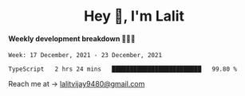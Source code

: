 <h1 align="center">Hey 👋, I'm Lalit</h1>

#### Weekly development breakdown 👨🏻‍💻
<!--START_SECTION:waka-->
```text
Week: 17 December, 2021 - 23 December, 2021

TypeScript   2 hrs 24 mins   █████████████████████████   99.80 % 
```
<!--END_SECTION:waka-->

Reach me at → lalitvijay9480@gmail.com
